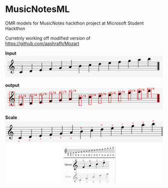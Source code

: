 # MusicNotesML
OMR models for MusicNotes hackthon project at Microsoft Student Hackthon

Curretnly working off modified version of https://github.com/aashrafh/Mozart

**Input**
![input](docs/04.PNG)

**output**
![output](docs/04_output_0.png)

**Scale**
![scale](docs/treble_c_scale.png)